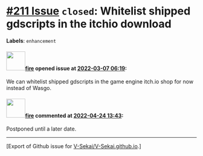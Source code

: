 # [\#211 Issue](https://github.com/V-Sekai/V-Sekai.github.io/issues/211) `closed`: Whitelist shipped gdscripts in the itchio download
**Labels**: `enhancement`


#### <img src="https://avatars.githubusercontent.com/u/32321?u=c2e06a3d2b49a467aa907e54aa259516440267cc&v=4" width="50">[fire](https://github.com/fire) opened issue at [2022-03-07 06:19](https://github.com/V-Sekai/V-Sekai.github.io/issues/211):

We can whitelist shipped gdscripts in the game engine itch.io shop for now instead of Wasgo.

#### <img src="https://avatars.githubusercontent.com/u/32321?u=c2e06a3d2b49a467aa907e54aa259516440267cc&v=4" width="50">[fire](https://github.com/fire) commented at [2022-04-24 13:43](https://github.com/V-Sekai/V-Sekai.github.io/issues/211#issuecomment-1107844657):

Postponed until a later date.


-------------------------------------------------------------------------------



[Export of Github issue for [V-Sekai/V-Sekai.github.io](https://github.com/V-Sekai/V-Sekai.github.io).]
